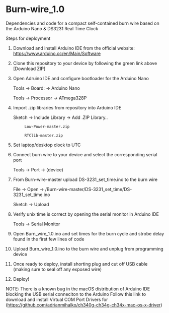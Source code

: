 # Burn-wire_1.0
Dependencies and code for a compact self-contained burn wire based on the Arduino Nano & DS3231 Real Time Clock

Steps for deployment

1) Download and install Arduino IDE from the official website:  https://www.arduino.cc/en/Main/Software
2) Clone this repository to your device by following the green link above [Download ZIP]
3) Open Adruino IDE and configure bootloader for the Arduino Nano 

      Tools -> Board: -> Arduino Nano

      Tools -> Processor -> ATmega328P

4) Import .zip libraries from repository into Arduino IDE 

      Sketch -> Include Library -> Add .ZIP Library..
            
            Low-Power-master.zip
            
            RTClib-master.zip

5) Set laptop/desktop clock to UTC

6) Connect burn wire to your device and select the corresponding serial port

      Tools -> Port -> (device)

7) From Burn-wire-master upload DS-3231_set_time.ino to the burn wire

      File -> Open -> /Burn-wire-master/DS-3231_set_time/DS-3231_set_time.ino
      
      Sketch -> Upload

8) Verify unix time is correct by opening the serial monitor in Arduino IDE 

      Tools -> Serial Monitor

9) Open Burn_wire_1.0.ino and set times for the burn cycle and strobe delay found in the first few lines of code

10) Upload Burn_wire_1.0.ino to the burn wire and unplug from programming device

11) Once ready to deploy, install shorting plug and cut off USB cable (making sure to seal off any exposed wire)

12) Deploy!

NOTE: There is a known bug in the macOS distribution of Arduino IDE blocking the USB serial conneciton to the Arduino
Follow this link to download and install Virtual COM Port Drivers for 
(https://github.com/adrianmihalko/ch340g-ch34g-ch34x-mac-os-x-driver)

